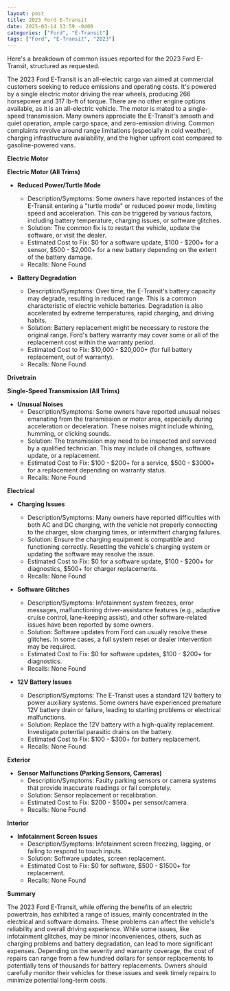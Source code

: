 ```yaml
---
layout: post
title: 2023 Ford E-Transit
date: 2025-03-14 13:59 -0400
categories: ["Ford", "E-Transit"]
tags: ["Ford", "E-Transit", "2023"]
---
```

Here's a breakdown of common issues reported for the 2023 Ford E-Transit, structured as requested.

The 2023 Ford E-Transit is an all-electric cargo van aimed at commercial customers seeking to reduce emissions and operating costs. It's powered by a single electric motor driving the rear wheels, producing 266 horsepower and 317 lb-ft of torque. There are no other engine options available, as it is an all-electric vehicle. The motor is mated to a single-speed transmission. Many owners appreciate the E-Transit's smooth and quiet operation, ample cargo space, and zero-emission driving. Common complaints revolve around range limitations (especially in cold weather), charging infrastructure availability, and the higher upfront cost compared to gasoline-powered vans.

**Electric Motor**

**Electric Motor (All Trims)**

*   **Reduced Power/Turtle Mode**
    *   Description/Symptoms: Some owners have reported instances of the E-Transit entering a "turtle mode" or reduced power mode, limiting speed and acceleration. This can be triggered by various factors, including battery temperature, charging issues, or software glitches.
    *   Solution: The common fix is to restart the vehicle, update the software, or visit the dealer.
    *   Estimated Cost to Fix: $0 for a software update, $100 - $200+ for a sensor, $500 - $2,000+ for a new battery depending on the extent of the battery damage.
    *   Recalls: None Found

*   **Battery Degradation**
    *   Description/Symptoms: Over time, the E-Transit's battery capacity may degrade, resulting in reduced range. This is a common characteristic of electric vehicle batteries. Degradation is also accelerated by extreme temperatures, rapid charging, and driving habits.
    *   Solution: Battery replacement might be necessary to restore the original range. Ford's battery warranty may cover some or all of the replacement cost within the warranty period.
    *   Estimated Cost to Fix: $10,000 - $20,000+ (for full battery replacement, out of warranty).
    *   Recalls: None Found

**Drivetrain**

**Single-Speed Transmission (All Trims)**

*   **Unusual Noises**
    *   Description/Symptoms: Some owners have reported unusual noises emanating from the transmission or motor area, especially during acceleration or deceleration. These noises might include whining, humming, or clicking sounds.
    *   Solution: The transmission may need to be inspected and serviced by a qualified technician. This may include oil changes, software update, or a replacement.
    *   Estimated Cost to Fix: $100 - $200+ for a service, $500 - $3000+ for a replacement depending on warranty status.
    *   Recalls: None Found

**Electrical**

*   **Charging Issues**
    *   Description/Symptoms: Many owners have reported difficulties with both AC and DC charging, with the vehicle not properly connecting to the charger, slow charging times, or intermittent charging failures.
    *   Solution: Ensure the charging equipment is compatible and functioning correctly. Resetting the vehicle's charging system or updating the software may resolve the issue.
    *   Estimated Cost to Fix: $0 for a software update, $100 - $200+ for diagnostics, $500+ for charger replacements.
    *   Recalls: None Found

*   **Software Glitches**
    *   Description/Symptoms: Infotainment system freezes, error messages, malfunctioning driver-assistance features (e.g., adaptive cruise control, lane-keeping assist), and other software-related issues have been reported by some owners.
    *   Solution: Software updates from Ford can usually resolve these glitches. In some cases, a full system reset or dealer intervention may be required.
    *   Estimated Cost to Fix: $0 for software updates, $100 - $200+ for diagnostics.
    *   Recalls: None Found

*   **12V Battery Issues**
    *   Description/Symptoms: The E-Transit uses a standard 12V battery to power auxiliary systems. Some owners have experienced premature 12V battery drain or failure, leading to starting problems or electrical malfunctions.
    *   Solution: Replace the 12V battery with a high-quality replacement. Investigate potential parasitic drains on the battery.
    *   Estimated Cost to Fix: $100 - $300+ for battery replacement.
    *   Recalls: None Found

**Exterior**

*   **Sensor Malfunctions (Parking Sensors, Cameras)**
    *   Description/Symptoms: Faulty parking sensors or camera systems that provide inaccurate readings or fail completely.
    *   Solution: Sensor replacement or recalibration.
    *   Estimated Cost to Fix: $200 - $500+ per sensor/camera.
    *   Recalls: None Found

**Interior**

*   **Infotainment Screen Issues**
    *   Description/Symptoms: Infotainment screen freezing, lagging, or failing to respond to touch inputs.
    *   Solution: Software updates, screen replacement.
    *   Estimated Cost to Fix: $0 for software, $500 - $1500+ for replacement.
    *   Recalls: None Found

**Summary**

The 2023 Ford E-Transit, while offering the benefits of an electric powertrain, has exhibited a range of issues, mainly concentrated in the electrical and software domains. These problems can affect the vehicle's reliability and overall driving experience. While some issues, like infotainment glitches, may be minor inconveniences, others, such as charging problems and battery degradation, can lead to more significant expenses. Depending on the severity and warranty coverage, the cost of repairs can range from a few hundred dollars for sensor replacements to potentially tens of thousands for battery replacements. Owners should carefully monitor their vehicles for these issues and seek timely repairs to minimize potential long-term costs.

